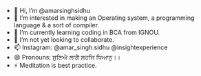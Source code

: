 - 👋 Hi, I’m @amarsinghsidhu
- 👀 I’m interested in making an Operating system, a programming language & a sort of compiler.
- 🌱 I’m currently learning coding in BCA from IGNOU.
- 💞️ I’m not yet looking to collaborate.
- 📫 Instagram: @amar_singh.sidhu @insightexperience
- 😄 Pronouns: ਸੁਣਿਐ ਲਾਗੈ ਸਹਜਿ ਧਿਆਨੁ।।
- ⚡ Meditation is best practice.

<!---
amarsinghsidhu/amarsinghsidhu is a ✨ special ✨ repository because its `README.md` (this file) appears on your GitHub profile.
You can click the Preview link to take a look at your changes.
--->
